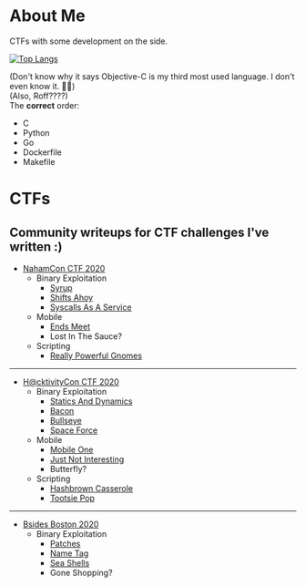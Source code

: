 # About Me
CTFs with some development on the side.

[![Top Langs](https://github-readme-stats.vercel.app/api/top-langs/?username=MEhrn00&langs_count=5)](https://github.com/anuraghazra/github-readme-stats)

(Don't know why it says Objective-C is my third most used language. I don't even know it. :man_shrugging:)  
(Also, Roff????)  
The **correct** order:
 - C
 - Python
 - Go
 - Dockerfile
 - Makefile

# CTFs
Community writeups for CTF challenges I've written :)
---
* [NahamCon CTF 2020](https://ctftime.org/event/1067)
  - Binary Exploitation
    - [Syrup](https://ctftime.org/task/12020)
    - [Shifts Ahoy](https://ctftime.org/task/11996)
    - [Syscalls As A Service](https://ctftime.org/task/11988)
  - Mobile
    - [Ends Meet](https://ctftime.org/task/11978)
    - Lost In The Sauce?
  - Scripting
    - [Really Powerful Gnomes](https://ctftime.org/task/11969)
---
* [H@cktivityCon CTF 2020](https://ctftime.org/event/1101)
  - Binary Exploitation
    - [Statics And Dynamics](https://ctftime.org/task/12566)
    - [Bacon](https://ctftime.org/task/12612)
    - [Bullseye](https://ctftime.org/task/12572)
    - [Space Force](https://github.com/TheWinRaRs/Writeups/tree/master/hacktivity-con/binary-exploitation/space-force)
  - Mobile
    - [Mobile One](https://ctftime.org/task/12599)
    - [Just Not Interesting](https://ctftime.org/task/12574)
    - Butterfly?
  - Scripting
    - [Hashbrown Casserole](https://ctftime.org/task/12594)
    - [Tootsie Pop](https://ctftime.org/task/12577)
---
* [Bsides Boston 2020](https://ctftime.org/event/1125)
  - Binary Exploitation
    - [Patches](https://ctftime.org/task/13241)
    - [Name Tag](https://ctftime.org/task/13169)
    - [Sea Shells](https://ctftime.org/task/13169)
    - Gone Shopping?

